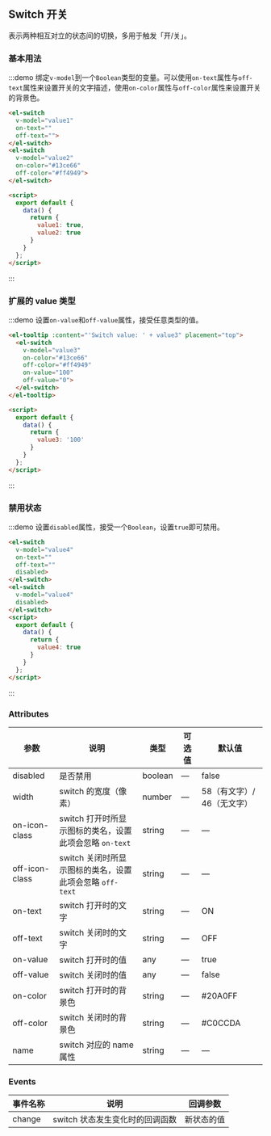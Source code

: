 <style>
  .demo-box.demo-switch {
    .el-switch {
      margin: 20px 20px 20px 0;
    }
  }
</style>

<script>
  export default {
    data() {
      return {
        value1: true,
        value2: true,
        value3: '100',
        value4: true
      }
    }
  };
</script>

## Switch 开关

表示两种相互对立的状态间的切换，多用于触发「开/关」。

### 基本用法

:::demo 绑定`v-model`到一个`Boolean`类型的变量。可以使用`on-text`属性与`off-text`属性来设置开关的文字描述，使用`on-color`属性与`off-color`属性来设置开关的背景色。

```html
<el-switch
  v-model="value1"
  on-text=""
  off-text="">
</el-switch>
<el-switch
  v-model="value2"
  on-color="#13ce66"
  off-color="#ff4949">
</el-switch>

<script>
  export default {
    data() {
      return {
        value1: true,
        value2: true
      }
    }
  };
</script>
```
:::

### 扩展的 value 类型

:::demo 设置`on-value`和`off-value`属性，接受任意类型的值。

```html
<el-tooltip :content="'Switch value: ' + value3" placement="top">
  <el-switch
    v-model="value3"
    on-color="#13ce66"
    off-color="#ff4949"
    on-value="100"
    off-value="0">
  </el-switch>
</el-tooltip>

<script>
  export default {
    data() {
      return {
        value3: '100'
      }
    }
  };
</script>
```

:::

### 禁用状态

:::demo 设置`disabled`属性，接受一个`Boolean`，设置`true`即可禁用。


```html
<el-switch
  v-model="value4"
  on-text=""
  off-text=""
  disabled>
</el-switch>
<el-switch
  v-model="value4"
  disabled>
</el-switch>
<script>
  export default {
    data() {
      return {
        value4: true
      }
    }
  };
</script>
```
:::


### Attributes

| 参数      | 说明    | 类型      | 可选值       | 默认值   |
|---------- |-------- |---------- |-------------  |-------- |
| disabled  | 是否禁用    | boolean   | — | false   |
| width  | switch 的宽度（像素）    | number   | — | 58（有文字）/ 46（无文字） |
| on-icon-class  | switch 打开时所显示图标的类名，设置此项会忽略 `on-text`    | string   | — | — |
| off-icon-class  | switch 关闭时所显示图标的类名，设置此项会忽略 `off-text`    | string   | — | — |
| on-text  | switch 打开时的文字    | string   | — | ON |
| off-text  | switch 关闭时的文字    | string   | — | OFF |
| on-value  | switch 打开时的值    | any | — | true |
| off-value  | switch 关闭时的值    | any | — | false |
| on-color  | switch 打开时的背景色    | string   | — | #20A0FF |
| off-color  | switch 关闭时的背景色    | string   | — | #C0CCDA |
| name  | switch 对应的 name 属性    | string   | — | — |

### Events
| 事件名称      | 说明    | 回调参数      |
|---------- |-------- |---------- |
| change  | switch 状态发生变化时的回调函数    | 新状态的值 |
